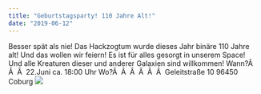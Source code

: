 ```yaml
---
title: "Geburtstagsparty! 110 Jahre Alt!"
date: "2019-06-12"
---
```


Besser spät als nie! Das Hackzogtum wurde dieses Jahr binäre 110 Jahre alt! Und das wollen wir feiern! Es ist für alles gesorgt in unserem Space! Und alle Kreaturen dieser und anderer Galaxien sind willkommen! Wann?Â  Â  Â  22.Juni ca. 18:00 Uhr Wo?Â  Â  Â  Â  Â  Â  Geleitstraße 10 96450 Coburg ![](../images/guinea-pig-1969698_640-300x185.jpg)
